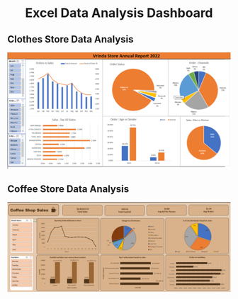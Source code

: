 <h1 style="text-align:center" >Excel Data Analysis Dashboard</h1>

<h2>Clothes Store Data Analysis </h2>
<p align="center">
  <img src="Clothes Store Data Analysis.png" width="" title="hover text">
<!--   <img src="Coffee Store Data Analysis.png" width="" alt="accessibility text"> -->
</p>

<h2>Coffee Store Data Analysis </h2>
<p align="center">  
  <img src="Coffee Store Data Analysis.png" width="" title="hover text">
<!--   <img src="Coffee Store Data Analysis.png" width="" alt="accessibility text"> -->
</p>
